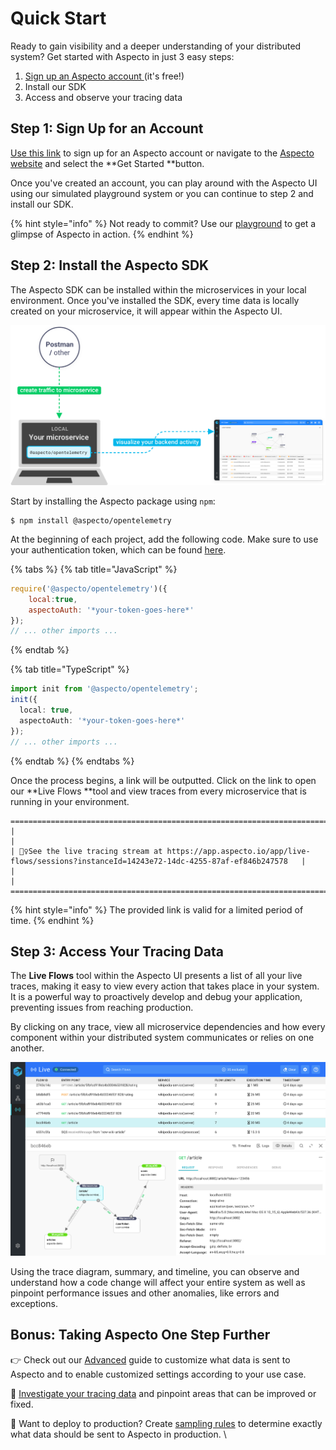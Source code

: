 # Quick Start

Ready to gain visibility and a deeper understanding of your distributed system? Get started with Aspecto in just 3 easy steps:

1. [Sign up an Aspecto account ](https://app.aspecto.io/user/login)(it's free!)
2. Install our SDK
3. Access and observe your tracing data 

## Step 1: Sign Up for an Account 

[Use this link](https://app.aspecto.io/user/login) to sign up for an Aspecto account or navigate to the [Aspecto website](https://www.aspecto.io) and select the **Get Started **button. 

Once you've created an account, you can play around with the Aspecto UI using our simulated playground system or you can continue to step 2 and install our SDK. 

{% hint style="info" %}
Not ready to commit? Use our [playground](https://app.aspecto.io/play/live-flows) to get a glimpse of Aspecto in action. 
{% endhint %}

## Step 2: Install the Aspecto SDK 

The Aspecto SDK can be installed within the microservices in your local environment. Once you've installed the SDK, every time data is locally created on your microservice, it will appear within the Aspecto UI.

![](<../.gitbook/assets/image (15).png>)

Start by installing the Aspecto package using `npm`: 

```
$ npm install @aspecto/opentelemetry
```

At the beginning of each project, add the following code. Make sure to use your authentication token, which can be found [here](https://app.aspecto.io/app/integration/api-key). 

{% tabs %}
{% tab title="JavaScript" %}
```javascript
require('@aspecto/opentelemetry')({
    local:true,
    aspectoAuth: '*your-token-goes-here*'
});
// ... other imports ...
```
{% endtab %}

{% tab title="TypeScript" %}
```typescript
import init from '@aspecto/opentelemetry';
init({
  local: true,
  aspectoAuth: '*your-token-goes-here*'
});
// ... other imports ...
```
{% endtab %}
{% endtabs %}

Once the process begins, a link will be outputted. Click on the link to open our **Live Flows **tool and view traces from every microservice that is running in your environment. 

```
=====================================================================================================================================
|                                                                                                                                   |
| 🕵️‍♀️See the live tracing stream at https://app.aspecto.io/app/live-flows/sessions?instanceId=14243e72-14dc-4255-87af-ef846b247578   |
|                                                                                                                                   |
=====================================================================================================================================
```

{% hint style="info" %}
The provided link is valid for a limited period of time.
{% endhint %}

## Step 3: Access Your Tracing Data 

The **Live Flows** tool within the Aspecto UI presents a list of all your live traces, making it easy to view every action that takes place in your system. It is a powerful way to proactively develop and debug your application, preventing issues from reaching production.

By clicking on any trace, view all microservice dependencies and how every component within your distributed system communicates or relies on one another. 

![](<../.gitbook/assets/image (13).png>)

Using the trace diagram, summary, and timeline, you can observe and understand how a code change will affect your entire system as well as pinpoint performance issues and other anomalies, like errors and exceptions. 

## Bonus: Taking Aspecto One Step Further 

👉  Check out our [Advanced](https://docs.aspecto.io/v1/getting-started/install/advanced) guide to customize what data is sent to Aspecto and to enable customized settings according to your use case. 

🔎 [Investigate your tracing data](https://app.gitbook.com/@aspecto/s/v1/\~/drafts/-Mh8W41dJNYI10DR8WQN/observability-debugging/untitled) and pinpoint areas that can be improved or fixed. 

🚀 Want to deploy to production? Create [sampling rules](https://docs.aspecto.io/v1/settings/sampling-rules) to determine exactly what data should be sent to Aspecto in production. \


